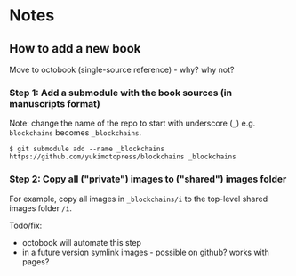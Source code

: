 # Notes


## How to add a new book

Move to octobook (single-source reference) - why? why not?



### Step 1:  Add a submodule with the book sources (in manuscripts format)

Note: change the name of the repo to start with underscore (`_`)
e.g. `blockchains` becomes `_blockchains`.

```
$ git submodule add --name _blockchains https://github.com/yukimotopress/blockchains _blockchains
```


### Step 2:  Copy all ("private") images to ("shared") images folder

For example, copy all images in `_blockchains/i` to the top-level shared images folder `/i`.

Todo/fix:
- octobook will automate this step  
- in a future version symlink images - possible on github? works with pages?
